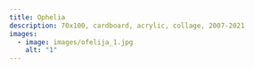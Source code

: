 ```yaml
---
title: Ophelia
description: 70x100, cardboard, acrylic, collage, 2007-2021
images:
  - image: images/ofelija_1.jpg
    alt: "1"
---
```

